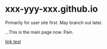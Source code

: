 # xxx-yyy-xxx.github.io
 
Primarily for user site first. May branch out later.

...This is the main page now. Pain.

[link test](/testdir/index.md)
